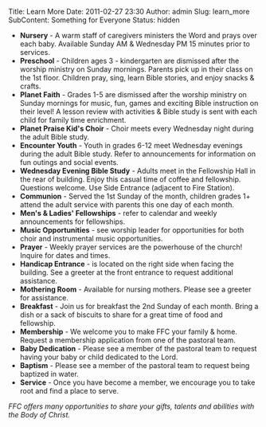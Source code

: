 Title: Learn More
Date: 2011-02-27 23:30
Author: admin
Slug: learn_more
SubContent: Something for Everyone
Status: hidden

-   **Nursery** - A warm staff of caregivers ministers the Word and
    prays over each baby. Available Sunday AM & Wednesday PM 15 minutes
    prior to services.
-   **Preschool** - Children ages 3 - kindergarten are dismissed after
    the worship ministry on Sunday mornings. Parents pick up in their
    class on the 1st floor. Children pray, sing, learn Bible stories,
    and enjoy snacks & crafts.
-   **Planet Faith** - Grades 1-5 are dismissed after the worship
    ministry on Sunday mornings for music, fun, games and exciting Bible
    instruction on their level! A lesson review with activities & Bible
    study is sent with each child for family time enrichment.
-   **Planet Praise Kid's Choir** - Choir meets every Wednesday night
    during the adult Bible study.
-   **Encounter Youth** - Youth in grades 6-12 meet Wednesday evenings
    during the adult Bible study. Refer to announcements for information
    on fun outings and social events.
-   **Wednesday Evening Bible Study** - Adults meet in the Fellowship
    Hall in the rear of building. Enjoy this casual time of coffee
    and fellowship. Questions welcome. Use Side Entrance (adjacent to
    Fire Station).
-   **Communion** - Served the 1st Sunday of the month, children
    grades 1+ attend the adult service with parents this one day of
    each month.
-   **Men's & Ladies' Fellowships** - refer to calendar and weekly
    announcements for fellowships.
-   **Music Opportunities** - see worship leader for opportunities for
    both choir and instrumental music opportunities.
-   **Prayer** - Weekly prayer services are the powerhouse of the
    church! Inquire for dates and times.
-   **Handicap Entrance** - is located on the right side when facing
    the building. See a greeter at the front entrance to request
    additional assistance.
-   **Mothering Room** - Available for nursing mothers. Please see a
    greeter for assistance.
-   **Breakfast** - Join us for breakfast the 2nd Sunday of
    each month. Bring a dish or a sack of biscuits to share for a great
    time of food and fellowship.
-   **Membership** - We welcome you to make FFC your family & home.
    Request a membership application from one of the pastoral team.
-   **Baby Dedication** - Please see a member of the pastoral team to
    request having your baby or child dedicated to the Lord.
-   **Baptism** - Please see a member of the pastoral team to request
    being baptized in water.
-   **Service** - Once you have become a member, we encourage you to
    take root and find a place to serve.

*FFC offers many opportunities to share your gifts, talents and
abilities with the Body of Christ.*
